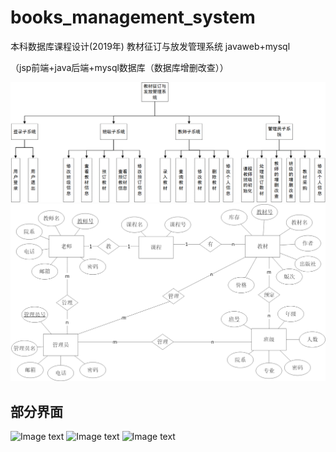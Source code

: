 # books_management_system
本科数据库课程设计(2019年)  教材征订与放发管理系统   javaweb+mysql  

（jsp前端+java后端+mysql数据库（数据库增删改查））

![Image text](https://github.com/jisooma/books_management_system/blob/main/images/functions.png)
![Image text](https://github.com/jisooma/books_management_system/blob/main/images/ER.png)

## 部分界面
![Image text](https://github.com/jisooma/books_management_system/blob/main/images/images1.jpg)
![Image text](https://github.com/jisooma/books_management_system/blob/main/images/images2.jpg)
![Image text](https://github.com/jisooma/books_management_system/blob/main/images/images3.jpg)
